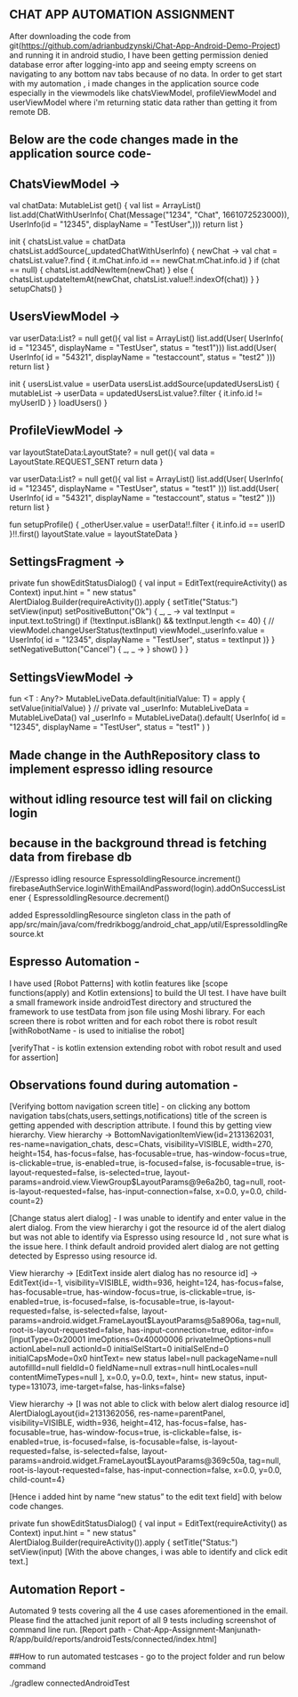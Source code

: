 ## CHAT APP AUTOMATION ASSIGNMENT 
After downloading the code from git(https://github.com/adrianbudzynski/Chat-App-Android-Demo-Project) and running it in android studio, I have been getting permission denied database error after logging-into app and seeing empty screens on navigating to any bottom nav tabs because of no data.
In order to get start with my automation , i made changes in the application source code especially in the viewmodels like chatsViewModel, profileViewModel and userViewModel where i'm returning static data rather than getting it from remote DB.

## Below are the code changes made in the application source code-
## ChatsViewModel ->
val chatData: MutableList<ChatWithUserInfo>
    get() {
        val list = ArrayList<ChatWithUserInfo>()
        list.add(ChatWithUserInfo(
        Chat(Message("1234", "Chat", 1661072523000)),
        UserInfo(id = "12345",
        displayName = "TestUser",)))
    return list
}

init {
    chatsList.value = chatData
    chatsList.addSource(_updatedChatWithUserInfo) { newChat ->
    val chat = chatsList.value?.find { it.mChat.info.id == newChat.mChat.info.id }
    if (chat == null) {
        chatsList.addNewItem(newChat)
    } else {
    chatsList.updateItemAt(newChat, chatsList.value!!.indexOf(chat))
    } }
    setupChats()
}

## UsersViewModel ->
var userData:List<User>? = null
    get(){
        val list = ArrayList<User>()
        list.add(User(
        UserInfo(
        id = "12345",
        displayName = "TestUser",
        status = "test1")))
        list.add(User(
        UserInfo(
            id = "54321",
            displayName = "testaccount",
            status = "test2"
        )))
    return list
}

init {
    usersList.value = userData
    usersList.addSource(updatedUsersList) { mutableList ->
    userData = updatedUsersList.value?.filter { it.info.id != myUserID }
    }
    loadUsers()
}

## ProfileViewModel ->
var layoutStateData:LayoutState? = null
    get(){
        val data = LayoutState.REQUEST_SENT
    return data
}

var userData:List<User>? = null
    get(){
        val list = ArrayList<User>()
        list.add(User(
        UserInfo(
            id = "12345",
            displayName = "TestUser",
        status = "test1"
    )))
    list.add(User(
    UserInfo(
    id = "54321",
    displayName = "testaccount",
    status = "test2"
    )))
    return list
}

fun setupProfile() {
    _otherUser.value = userData!!.filter {
    it.info.id == userID
    }!!.first()
    layoutState.value = layoutStateData
}

## SettingsFragment ->
private fun showEditStatusDialog() {
    val input = EditText(requireActivity() as Context)
    input.hint = " new status"
    AlertDialog.Builder(requireActivity()).apply {
    setTitle("Status:")
    setView(input)
    setPositiveButton("Ok") { _, _ ->
    val textInput = input.text.toString()
    if (!textInput.isBlank() && textInput.length <= 40) {
//    viewModel.changeUserStatus(textInput)
    viewModel._userInfo.value = UserInfo(
    id = "12345",
    displayName = "TestUser",
    status = textInput
    )} }
    setNegativeButton("Cancel") { _, _ -> }
    show()
    }
}


## SettingsViewModel ->
fun <T : Any?> MutableLiveData<T>.default(initialValue: T) = apply { setValue(initialValue) }
//    private val _userInfo: MutableLiveData<UserInfo> = MutableLiveData()
    val _userInfo = MutableLiveData<UserInfo>().default(
    UserInfo(
        id = "12345",
        displayName = "TestUser",
        status = "test1"
    )
)

## Made change in the AuthRepository class to implement espresso idling resource
## without idling resource test will fail on clicking login 
## because in the background thread is fetching data from firebase db
//Espresso idling resource
EspressoIdlingResource.increment()
    firebaseAuthService.loginWithEmailAndPassword(login).addOnSuccessListener {
    EspressoIdlingResource.decrement()

added EspressoIdlingResource singleton class in the path of app/src/main/java/com/fredrikbogg/android_chat_app/util/EspressoIdlingResource.kt



## Espresso Automation -
I have used [Robot Patterns] with kotlin features like [scope functions(apply) and Kotlin extensions] to build the UI test.
I have have built a small framework inside androidTest directory and structured the framework to use testData from json file using Moshi library.
For each screen there is robot written and for each robot there is robot result
[withRobotName - is used to initialise the robot]

[verifyThat - is kotlin extension extending robot with robot result and used for assertion]

## Observations found during automation -
[Verifying bottom navigation screen title] - on clicking any bottom navigation tabs(chats,users,settings,notifications) title of the screen is getting appended with description attribute.
I found this by getting view hierarchy.
View hierarchy ->
BottomNavigationItemView{id=2131362031, res-name=navigation_chats, desc=Chats, visibility=VISIBLE, width=270, height=154, has-focus=false, has-focusable=true, has-window-focus=true, is-clickable=true, is-enabled=true, is-focused=false, is-focusable=true, is-layout-requested=false, is-selected=true, layout-params=android.view.ViewGroup$LayoutParams@9e6a2b0, tag=null, root-is-layout-requested=false, has-input-connection=false, x=0.0, y=0.0, child-count=2}

[Change status alert dialog] - I was unable to identify and enter value in the alert dialog.
From the view hierarchy i got the resource id of the alert dialog but was not able to identify via Espresso using resource Id , not sure what is the issue here. I think default android provided alert dialog are not getting detected by Espresso using resource id.

View hierarchy ->
[EditText inside alert dialog has no resource id] ->
EditText{id=-1, visibility=VISIBLE, width=936, height=124, has-focus=false, has-focusable=true, has-window-focus=true, is-clickable=true, is-enabled=true, is-focused=false, is-focusable=true, is-layout-requested=false, is-selected=false, layout-params=android.widget.FrameLayout$LayoutParams@5a8906a, tag=null, root-is-layout-requested=false, has-input-connection=true, editor-info=[inputType=0x20001 imeOptions=0x40000006 privateImeOptions=null actionLabel=null actionId=0 initialSelStart=0 initialSelEnd=0 initialCapsMode=0x0 hintText= new status label=null packageName=null autofillId=null fieldId=0 fieldName=null extras=null hintLocales=null contentMimeTypes=null ], x=0.0, y=0.0, text=, hint= new status, input-type=131073, ime-target=false, has-links=false}

View hierarchy ->
[I was not able to click with below alert dialog resource id]
AlertDialogLayout{id=2131362056, res-name=parentPanel, visibility=VISIBLE, width=936, height=412, has-focus=false, has-focusable=true, has-window-focus=true, is-clickable=false, is-enabled=true, is-focused=false, is-focusable=false, is-layout-requested=false, is-selected=false, layout-params=android.widget.FrameLayout$LayoutParams@369c50a, tag=null, root-is-layout-requested=false, has-input-connection=false, x=0.0, y=0.0, child-count=4}

[Hence i added hint by name “new status” to the edit text field] with below code changes.

private fun showEditStatusDialog() {
    val input = EditText(requireActivity() as Context)
    input.hint = " new status"
    AlertDialog.Builder(requireActivity()).apply {
    setTitle("Status:")
    setView(input)
[With the above changes, i was able to identify and click edit text.]

## Automation Report -
Automated 9 tests covering all the 4 use cases aforementioned in the email.
Please find the attached junit report of all 9 tests including screenshot of command line run.
[Report path  - Chat-App-Assignment-Manjunath-R/app/build/reports/androidTests/connected/index.html]

##How to run automated testcases -
go to the project folder and run below command

./gradlew connectedAndroidTest


 


